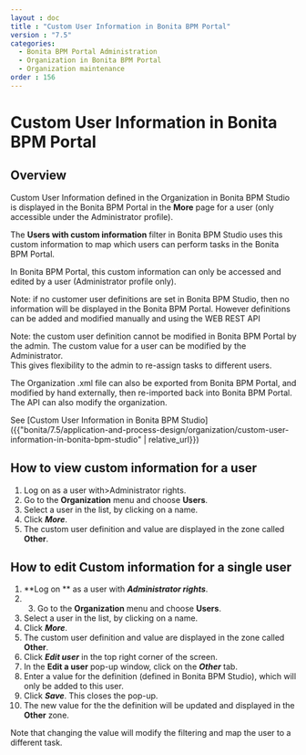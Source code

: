 ```yaml
---
layout : doc
title : "Custom User Information in Bonita BPM Portal"
version : "7.5"
categories:
  - Bonita BPM Portal Administration
  - Organization in Bonita BPM Portal
  - Organization maintenance
order : 156
---
```

# Custom User Information in Bonita BPM Portal

## Overview

Custom User Information defined in the Organization in Bonita BPM Studio is displayed in the Bonita BPM Portal in the **More** page for a user (only accessible under the Administrator profile).

The **Users with custom information** filter in Bonita BPM Studio uses this custom information to map which users can perform tasks in the Bonita BPM Portal.

In Bonita BPM Portal, this custom information can only be accessed and edited by a user (Administrator profile only).

Note: if no customer user definitions are set in Bonita BPM Studio, then no information will be displayed in the Bonita BPM Portal. However definitions can be added and modified manually and using the WEB REST API

Note: the custom user definition cannot be modified in Bonita BPM Portal by the admin. The custom value for a user can be modified by the Administrator.  
This gives flexibility to the admin to re-assign tasks to different users.

The Organization .xml file can also be exported from Bonita BPM Portal, and modified by hand externally, then re-imported back into Bonita BPM Portal.
The API can also modify the organization.

See [Custom User Information in Bonita BPM Studio]({{"bonita/7.5/application-and-process-design/organization/custom-user-information-in-bonita-bpm-studio" | relative_url}})

## How to view custom information for a user

1. Log on as a user with\>Administrator rights.
2. Go to the **Organization** menu and choose **Users**.
3. Select a user in the list, by clicking on a name.
4. Click _**More**_.
5. The custom user definition and value are displayed in the zone called **Other**.

## How to edit Custom information for a single user

1. **Log on ** as a user with _**Administrator rights**_.
2. 3. Go to the **Organization** menu and choose **Users**.
4. Select a user in the list, by clicking on a name.
5. Click _**More**_.
6. The custom user definition and value are displayed in the zone called **Other**.
7. Click _**Edit user**_ in the top right corner of the screen.
8. In the **Edit a user** pop-up window, click on the _**Other**_ tab.
9. Enter a value for the definition (defined in Bonita BPM Studio), which will only be added to this user.
10. Click _**Save**_. This closes the pop-up.
11. The new value for the the definition will be updated and displayed in the **Other** zone.

Note that changing the value will modify the filtering and map the user to a different task.

